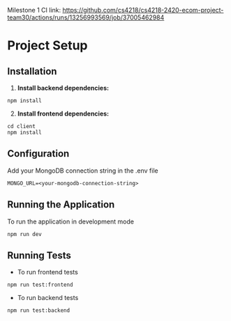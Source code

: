 Milestone 1 CI link: https://github.com/cs4218/cs4218-2420-ecom-project-team30/actions/runs/13256993569/job/37005462984

# Project Setup

## Installation

1. **Install backend dependencies:**

```
npm install
```

2. **Install frontend dependencies:**

```
cd client
npm install
```

## Configuration
Add your MongoDB connection string in the .env file
```
MONGO_URL=<your-mongodb-connection-string>
```

## Running the Application
To run the application in development mode
```
npm run dev
```

## Running Tests
- To run frontend tests
```
npm run test:frontend
```
- To run backend tests
```
npm run test:backend
```